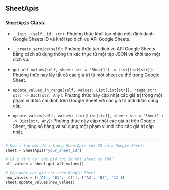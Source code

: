 ## SheetApis

### `SheetApis` Class:
- `__init__(self, id: str)`: Phương thức khởi tạo nhận một định danh Google Sheets ID và khởi tạo dịch vụ API Google Sheets.
   
- `__create_service(self)`: Phương thức tạo dịch vụ API Google Sheets bằng cách sử dụng thông tin xác thực từ một tệp JSON và khởi tạo một dịch vụ.

- `get_all_values(self, sheet: str = 'Sheet1') -> List[List[str]]`: Phương thức này lấy tất cả các giá trị từ một sheet cụ thể trong Google Sheet.
   
- `update_values_in_range(self, values: List[List[str]], range_str: str) -> Dict[str, Any]`: Phương thức này cập nhật các giá trị trong một phạm vi được chỉ định trên Google Sheet với các giá trị mới được cung cấp.
   
- `update_values(self, values: List[List[str]], sheet: str = 'Sheet1') -> Dict[str, Any]`: Phương thức này cập nhật các giá trị trên Google Sheet, tăng số hàng và sử dụng một phạm vi mới cho các giá trị cập nhật.
---
```python
# Khởi tạo một đối tượng SheetApis với ID của Google Sheets
sheet = SheetApis("your_sheet_id")

# Lấy tất cả các giá trị từ một sheet cụ thể
all_values = sheet.get_all_values()

# Cập nhật các giá trị trên Google Sheet
new_values = [['A1', 'B1', 'C1'], ['A2', 'B2', 'C2']]
sheet.update_values(new_values)
```

